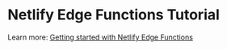 # Netlify Edge Functions Tutorial

Learn more: [Getting started with Netlify Edge Functions](https://www.youtube.com/watch?v=6pEVhH37xQE)
